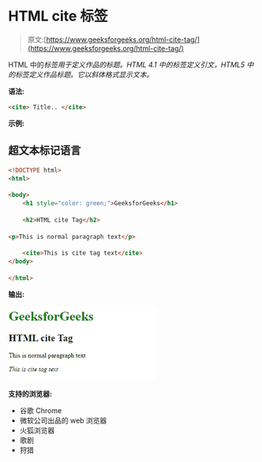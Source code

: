 # HTML cite 标签

> 原文:[https://www.geeksforgeeks.org/html-cite-tag/](https://www.geeksforgeeks.org/html-cite-tag/)

HTML 中的<cite>标签用于定义作品的标题。HTML 4.1 中的<cite>标签定义引文，HTML5 中的<cite>标签定义作品标题。它以斜体格式显示文本。</cite></cite></cite>

**语法:**

```html
<cite> Title.. </cite>
```

**示例:**

## 超文本标记语言

```html
<!DOCTYPE html>
<html>

<body>
    <h1 style="color: green;">GeeksforGeeks</h1>

    <h2>HTML cite Tag</h2>

<p>This is normal paragraph text</p>

    <cite>This is cite tag text</cite>
</body>

</html>
```

**输出:**

![](img/06e5a4087b234e53bea563d0ebf1e2d3.png)

**支持的浏览器:**

*   谷歌 Chrome
*   微软公司出品的 web 浏览器
*   火狐浏览器
*   歌剧
*   狩猎